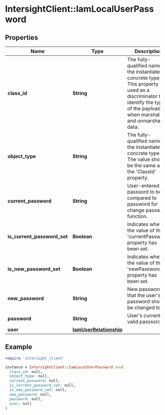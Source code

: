 # IntersightClient::IamLocalUserPassword

## Properties

| Name | Type | Description | Notes |
| ---- | ---- | ----------- | ----- |
| **class_id** | **String** | The fully-qualified name of the instantiated, concrete type. This property is used as a discriminator to identify the type of the payload when marshaling and unmarshaling data. | [default to &#39;iam.LocalUserPassword&#39;] |
| **object_type** | **String** | The fully-qualified name of the instantiated, concrete type. The value should be the same as the &#39;ClassId&#39; property. | [default to &#39;iam.LocalUserPassword&#39;] |
| **current_password** | **String** | User-entered passsord to be compared to password for change password function. | [optional] |
| **is_current_password_set** | **Boolean** | Indicates whether the value of the &#39;currentPassword&#39; property has been set. | [optional][readonly][default to false] |
| **is_new_password_set** | **Boolean** | Indicates whether the value of the &#39;newPassword&#39; property has been set. | [optional][readonly][default to false] |
| **new_password** | **String** | New password that the user&#39;s password should be changed to. | [optional] |
| **password** | **String** | User&#39;s current valid passsord. | [optional] |
| **user** | [**IamUserRelationship**](IamUserRelationship.md) |  | [optional] |

## Example

```ruby
require 'intersight_client'

instance = IntersightClient::IamLocalUserPassword.new(
  class_id: null,
  object_type: null,
  current_password: null,
  is_current_password_set: null,
  is_new_password_set: null,
  new_password: null,
  password: null,
  user: null
)
```

